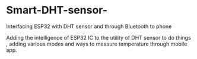 # Smart-DHT-sensor-
Interfacing ESP32 with DHT sensor and through Bluetooth to phone 

Adding the intelligence of ESP32 IC to the utility of DHT sensor to do things , adding various modes and ways to measure temperature through mobile app.
